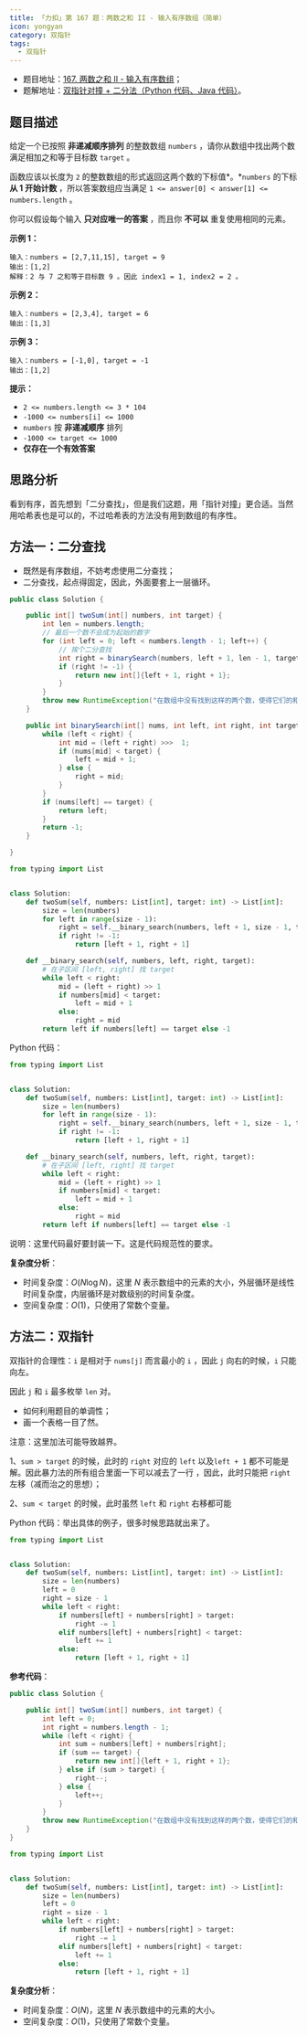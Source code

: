 ```yaml
---
title: 「力扣」第 167 题：两数之和 II - 输入有序数组（简单）
icon: yongyan
category: 双指针
tags:
  - 双指针
---
```


+ 题目地址：[167. 两数之和 II - 输入有序数组](https://leetcode-cn.com/problems/two-sum-ii-input-array-is-sorted/)；
+ 题解地址：[双指针对撞 + 二分法（Python 代码、Java 代码）]()。

## 题目描述

给定一个已按照 **非递减顺序排列** 的整数数组 `numbers` ，请你从数组中找出两个数满足相加之和等于目标数 `target` 。

函数应该以长度为 `2` 的整数数组的形式返回这两个数的下标值*。*`numbers` 的下标 **从 1 开始计数** ，所以答案数组应当满足 `1 <= answer[0] < answer[1] <= numbers.length` 。

你可以假设每个输入 **只对应唯一的答案** ，而且你 **不可以** 重复使用相同的元素。

**示例 1：**

```
输入：numbers = [2,7,11,15], target = 9
输出：[1,2]
解释：2 与 7 之和等于目标数 9 。因此 index1 = 1, index2 = 2 。
```

**示例 2：**

```
输入：numbers = [2,3,4], target = 6
输出：[1,3]
```

**示例 3：**

```
输入：numbers = [-1,0], target = -1
输出：[1,2]
```

**提示：**

- `2 <= numbers.length <= 3 * 104`
- `-1000 <= numbers[i] <= 1000`
- `numbers` 按 **非递减顺序** 排列
- `-1000 <= target <= 1000`
- **仅存在一个有效答案**

## 思路分析

看到有序，首先想到「二分查找」，但是我们这题，用「指针对撞」更合适。当然用哈希表也是可以的，不过哈希表的方法没有用到数组的有序性。



## 方法一：二分查找

+ 既然是有序数组，不妨考虑使用二分查找；
+ 二分查找，起点得固定，因此，外面要套上一层循环。



```Java []
public class Solution {

    public int[] twoSum(int[] numbers, int target) {
        int len = numbers.length;
        // 最后一个数不会成为起始的数字
        for (int left = 0; left < numbers.length - 1; left++) {
            // 挨个二分查找
            int right = binarySearch(numbers, left + 1, len - 1, target - numbers[left]);
            if (right != -1) {
                return new int[]{left + 1, right + 1};
            }
        }
        throw new RuntimeException("在数组中没有找到这样的两个数，使得它们的和为指定值");
    }

    public int binarySearch(int[] nums, int left, int right, int target) {
        while (left < right) {
            int mid = (left + right) >>>  1;
            if (nums[mid] < target) {
                left = mid + 1;
            } else {
                right = mid;
            }
        }
        if (nums[left] == target) {
            return left;
        }
        return -1;
    }

}
```



```Python []
from typing import List


class Solution:
    def twoSum(self, numbers: List[int], target: int) -> List[int]:
        size = len(numbers)
        for left in range(size - 1):
            right = self.__binary_search(numbers, left + 1, size - 1, target - numbers[left])
            if right != -1:
                return [left + 1, right + 1]

    def __binary_search(self, numbers, left, right, target):
        # 在子区间 [left, right] 找 target
        while left < right:
            mid = (left + right) >> 1
            if numbers[mid] < target:
                left = mid + 1
            else:
                right = mid
        return left if numbers[left] == target else -1
```

Python 代码：

```python
from typing import List


class Solution:
    def twoSum(self, numbers: List[int], target: int) -> List[int]:
        size = len(numbers)
        for left in range(size - 1):
            right = self.__binary_search(numbers, left + 1, size - 1, target - numbers[left])
            if right != -1:
                return [left + 1, right + 1]

    def __binary_search(self, numbers, left, right, target):
        # 在子区间 [left, right] 找 target
        while left < right:
            mid = (left + right) >> 1
            if numbers[mid] < target:
                left = mid + 1
            else:
                right = mid
        return left if numbers[left] == target else -1
```

说明：这里代码最好要封装一下。这是代码规范性的要求。



**复杂度分析**：

+ 时间复杂度：$O(N \log N)$，这里 $N$ 表示数组中的元素的大小，外层循环是线性时间复杂度，内层循环是对数级别的时间复杂度。
+ 空间复杂度：$O(1)$，只使用了常数个变量。

## 方法二：双指针





双指针的合理性：`i` 是相对于 `nums[j]` 而言最小的 `i` ，因此 `j` 向右的时候，`i` 只能向左。

因此 `j` 和 `i` 最多枚举 `len` 对。



+ 如何利用题目的单调性；
+ 画一个表格一目了然。

注意：这里加法可能导致越界。







1、`sum > target` 的时候，此时的 `right` 对应的 `left` 以及`left + 1` 都不可能是解。因此暴力法的所有组合里面一下可以减去了一行 ，因此，此时只能把 `right` 左移（减而治之的思想）；

2、`sum < target` 的时候，此时虽然 `left` 和 `right` 右移都可能

Python 代码：举出具体的例子，很多时候思路就出来了。

```python
from typing import List


class Solution:
    def twoSum(self, numbers: List[int], target: int) -> List[int]:
        size = len(numbers)
        left = 0
        right = size - 1
        while left < right:
            if numbers[left] + numbers[right] > target:
                right -= 1
            elif numbers[left] + numbers[right] < target:
                left += 1
            else:
                return [left + 1, right + 1]
```



**参考代码**：

```java
public class Solution {

    public int[] twoSum(int[] numbers, int target) {
        int left = 0;
        int right = numbers.length - 1;
        while (left < right) {
            int sum = numbers[left] + numbers[right];
            if (sum == target) {
                return new int[]{left + 1, right + 1};
            } else if (sum > target) {
                right--;
            } else {
                left++;
            }
        }
        throw new RuntimeException("在数组中没有找到这样的两个数，使得它们的和为指定值");
    }
}
```

```python
from typing import List


class Solution:
    def twoSum(self, numbers: List[int], target: int) -> List[int]:
        size = len(numbers)
        left = 0
        right = size - 1
        while left < right:
            if numbers[left] + numbers[right] > target:
                right -= 1
            elif numbers[left] + numbers[right] < target:
                left += 1
            else:
                return [left + 1, right + 1]
```

**复杂度分析**：

+ 时间复杂度：$O(N)$，这里 $N$ 表示数组中的元素的大小。
+ 空间复杂度：$O(1)$，只使用了常数个变量。







